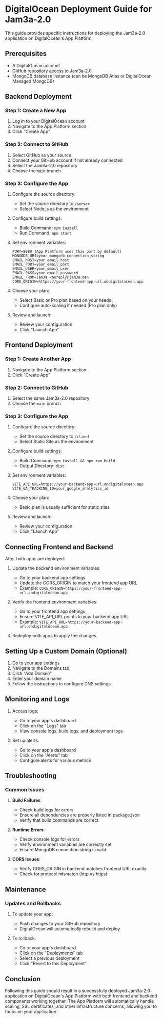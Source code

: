 # DigitalOcean Deployment Guide for Jam3a-2.0

This guide provides specific instructions for deploying the Jam3a-2.0 application on DigitalOcean's App Platform.

## Prerequisites

- A DigitalOcean account
- GitHub repository access to Jam3a-2.0
- MongoDB database instance (can be MongoDB Atlas or DigitalOcean Managed MongoDB)

## Backend Deployment

### Step 1: Create a New App

1. Log in to your DigitalOcean account
2. Navigate to the App Platform section
3. Click "Create App"

### Step 2: Connect to GitHub

1. Select GitHub as your source
2. Connect your GitHub account if not already connected
3. Select the Jam3a-2.0 repository
4. Choose the `main` branch

### Step 3: Configure the App

1. Configure the source directory:
   - Set the source directory to `/server`
   - Select Node.js as the environment

2. Configure build settings:
   - Build Command: `npm install`
   - Run Command: `npm start`

3. Set environment variables:
   ```
   PORT=8080 (App Platform uses this port by default)
   MONGODB_URI=your_mongodb_connection_string
   EMAIL_HOST=your_email_host
   EMAIL_PORT=your_email_port
   EMAIL_USER=your_email_user
   EMAIL_PASS=your_email_password
   EMAIL_FROM=Jam3a <noreply@jam3a.me>
   CORS_ORIGIN=https://your-frontend-app-url.ondigitalocean.app
   ```

4. Choose your plan:
   - Select Basic or Pro plan based on your needs
   - Configure auto-scaling if needed (Pro plan only)

5. Review and launch:
   - Review your configuration
   - Click "Launch App"

## Frontend Deployment

### Step 1: Create Another App

1. Navigate to the App Platform section
2. Click "Create App"

### Step 2: Connect to GitHub

1. Select the same Jam3a-2.0 repository
2. Choose the `main` branch

### Step 3: Configure the App

1. Configure the source directory:
   - Set the source directory to `/client`
   - Select Static Site as the environment

2. Configure build settings:
   - Build Command: `npm install && npm run build`
   - Output Directory: `dist`

3. Set environment variables:
   ```
   VITE_API_URL=https://your-backend-app-url.ondigitalocean.app
   VITE_GA_TRACKING_ID=your_google_analytics_id
   ```

4. Choose your plan:
   - Basic plan is usually sufficient for static sites

5. Review and launch:
   - Review your configuration
   - Click "Launch App"

## Connecting Frontend and Backend

After both apps are deployed:

1. Update the backend environment variables:
   - Go to your backend app settings
   - Update the CORS_ORIGIN to match your frontend app URL
   - Example: `CORS_ORIGIN=https://your-frontend-app-url.ondigitalocean.app`

2. Verify the frontend environment variables:
   - Go to your frontend app settings
   - Ensure VITE_API_URL points to your backend app URL
   - Example: `VITE_API_URL=https://your-backend-app-url.ondigitalocean.app`

3. Redeploy both apps to apply the changes

## Setting Up a Custom Domain (Optional)

1. Go to your app settings
2. Navigate to the Domains tab
3. Click "Add Domain"
4. Enter your domain name
5. Follow the instructions to configure DNS settings

## Monitoring and Logs

1. Access logs:
   - Go to your app's dashboard
   - Click on the "Logs" tab
   - View console logs, build logs, and deployment logs

2. Set up alerts:
   - Go to your app's dashboard
   - Click on the "Alerts" tab
   - Configure alerts for various metrics

## Troubleshooting

### Common Issues

1. **Build Failures**:
   - Check build logs for errors
   - Ensure all dependencies are properly listed in package.json
   - Verify that build commands are correct

2. **Runtime Errors**:
   - Check console logs for errors
   - Verify environment variables are correctly set
   - Ensure MongoDB connection string is valid

3. **CORS Issues**:
   - Verify CORS_ORIGIN in backend matches frontend URL exactly
   - Check for protocol mismatch (http vs https)

## Maintenance

### Updates and Rollbacks

1. To update your app:
   - Push changes to your GitHub repository
   - DigitalOcean will automatically rebuild and deploy

2. To rollback:
   - Go to your app's dashboard
   - Click on the "Deployments" tab
   - Select a previous deployment
   - Click "Revert to this Deployment"

## Conclusion

Following this guide should result in a successfully deployed Jam3a-2.0 application on DigitalOcean's App Platform with both frontend and backend components working together. The App Platform will automatically handle scaling, SSL certificates, and other infrastructure concerns, allowing you to focus on your application.
